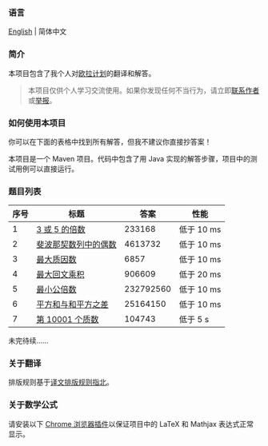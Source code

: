 ### 语言

[English](/README.md) | 简体中文

### 简介

本项目包含了我个人对[欧拉计划](https://projecteuler.net/)的翻译和解答。

> 本项目仅供个人学习交流使用。如果你发现任何不当行为，请立即[联系作者](mailto:er_tzw@163.com)或[举报](https://github.com/jackeggie/project-euler/issues/new)。

### 如何使用本项目

你可以在下面的表格中找到所有解答，但我不建议你直接抄答案！

本项目是一个 Maven 项目。代码中包含了用 Java 实现的解答步骤，项目中的测试用例可以直接运行。

### 题目列表

| 序号  | 标题                                                                   | 答案      | 性能            |
| ----- | --------------------------------------------------------------------- | --------- | --------------- |
| 1     | [3 或 5 的倍数](/src/main/java/name/jacktang/projecteuler/_1)          | 233168    | 低于 10 ms      |
| 2     | [斐波那契数列中的偶数](/src/main/java/name/jacktang/projecteuler/_2)    | 4613732   | 低于 10 ms      |
| 3     | [最大质因数](/src/main/java/name/jacktang/projecteuler/_3)             | 6857      | 低于 10 ms      |
| 4     | [最大回文乘积](/src/main/java/name/jacktang/projecteuler/_4)           | 906609    | 低于 20 ms      |
| 5     | [最小公倍数](/src/main/java/name/jacktang/projecteuler/_5)             | 232792560 | 低于 10 ms      |
| 6     | [平方和与和平方之差](/src/main/java/name/jacktang/projecteuler/_6)      | 25164150  | 低于 10 ms      |
| 7     | [第 10001 个质数](/src/main/java/name/jacktang/projecteuler/_7)        | 104743    | 低于 5 s        |

未完待续……

### 关于翻译

排版规则基于[译文排版规则指北](https://github.com/xitu/gold-miner/wiki/%E8%AF%91%E6%96%87%E6%8E%92%E7%89%88%E8%A7%84%E5%88%99%E6%8C%87%E5%8C%97)。

### 关于数学公式

请安装以下 [Chrome 浏览器插件](https://github.com/orsharir/github-mathjax)以保证项目中的 LaTeX 和 Mathjax 表达式正常显示。